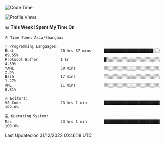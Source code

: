 <!--START_SECTION:waka-->
![Code Time](http://img.shields.io/badge/Code%20Time-1%2C821%20hrs%2038%20mins-blue)

![Profile Views](http://img.shields.io/badge/Profile%20Views-46-blue)

📊 **This Week I Spent My Time On** 

```text
⌚︎ Time Zone: Asia/Shanghai

💬 Programming Languages: 
Rust                     20 hrs 37 mins      ██████████████████████░░░   89.55% 
Protocol Buffer          1 hr                █░░░░░░░░░░░░░░░░░░░░░░░░   4.39% 
YAML                     38 mins             ░░░░░░░░░░░░░░░░░░░░░░░░░   2.8% 
Bash                     17 mins             ░░░░░░░░░░░░░░░░░░░░░░░░░   1.27% 
XML                      11 mins             ░░░░░░░░░░░░░░░░░░░░░░░░░   0.81%

🔥 Editors: 
VS Code                  23 hrs 1 min        █████████████████████████   100.0%

💻 Operating System: 
Mac                      23 hrs 1 min        █████████████████████████   100.0%

```


 Last Updated on 31/12/2022 00:46:18 UTC
<!--END_SECTION:waka-->

<!--![CodersRank](https://cr-skills-chart-widget.azurewebsites.net/api/api?username=BugenZhao&padding=16&tooltip=true&branding=false&sort-by-score=true&skills=Rust%2C%20Swift%2C%20C%2C%20TypeScript%2C%20Java%2C%20Go%2C%20Dart%2C%20C%2B%2B%2C%20Python%2C%20Assembly%2C%20Shell%2C%20Kotlin)-->
